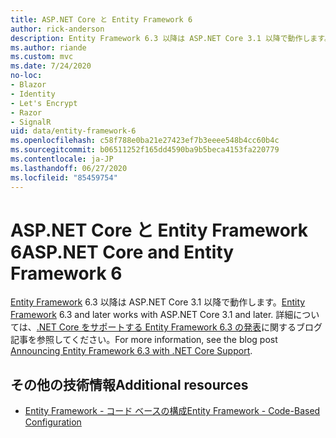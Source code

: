 ```yaml
---
title: ASP.NET Core と Entity Framework 6
author: rick-anderson
description: Entity Framework 6.3 以降は ASP.NET Core 3.1 以降で動作します。
ms.author: riande
ms.custom: mvc
ms.date: 7/24/2020
no-loc:
- Blazor
- Identity
- Let's Encrypt
- Razor
- SignalR
uid: data/entity-framework-6
ms.openlocfilehash: c58f788e0ba21e27423ef7b3eeee548b4cc60b4c
ms.sourcegitcommit: b06511252f165dd4590ba9b5beca4153fa220779
ms.contentlocale: ja-JP
ms.lasthandoff: 06/27/2020
ms.locfileid: "85459754"
---
```

# <a name="aspnet-core-and-entity-framework-6"></a><span data-ttu-id="4797a-103">ASP.NET Core と Entity Framework 6</span><span class="sxs-lookup"><span data-stu-id="4797a-103">ASP.NET Core and Entity Framework 6</span></span>

<span data-ttu-id="4797a-104">[Entity Framework](/ef/ef6/) 6.3 以降は ASP.NET Core 3.1 以降で動作します。</span><span class="sxs-lookup"><span data-stu-id="4797a-104">[Entity Framework](/ef/ef6/) 6.3 and later works with ASP.NET Core 3.1 and later.</span></span> <span data-ttu-id="4797a-105">詳細については、[.NET Core をサポートする Entity Framework 6.3 の発表](https://devblogs.microsoft.com/dotnet/announcing-entity-framework-6-3-preview-with-net-core-support/)に関するブログ記事を参照してください。</span><span class="sxs-lookup"><span data-stu-id="4797a-105">For more information, see the blog post [Announcing Entity Framework 6.3 with .NET Core Support](https://devblogs.microsoft.com/dotnet/announcing-entity-framework-6-3-preview-with-net-core-support/).</span></span>

## <a name="additional-resources"></a><span data-ttu-id="4797a-106">その他の技術情報</span><span class="sxs-lookup"><span data-stu-id="4797a-106">Additional resources</span></span>

* [<span data-ttu-id="4797a-107">Entity Framework - コード ベースの構成</span><span class="sxs-lookup"><span data-stu-id="4797a-107">Entity Framework - Code-Based Configuration</span></span>](/ef6/fundamentals/configuring/code-based)
